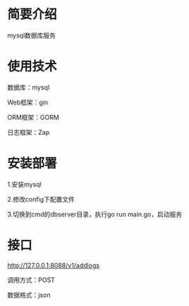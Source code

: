 # 简要介绍
mysql数据库服务
# 使用技术
数据库：mysql

Web框架：gin 

ORM框架：GORM 

日志框架：Zap 
# 安装部署
1.安装mysql

2.修改config下配置文件

3.切换到cmd的dbserver目录，执行go run main.go，启动服务
# 接口
http://127.0.0.1:8088/v1/addlogs

调用方式：POST

数据格式：json

